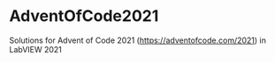 # AdventOfCode2021
Solutions for Advent of Code 2021 (https://adventofcode.com/2021) in LabVIEW 2021

